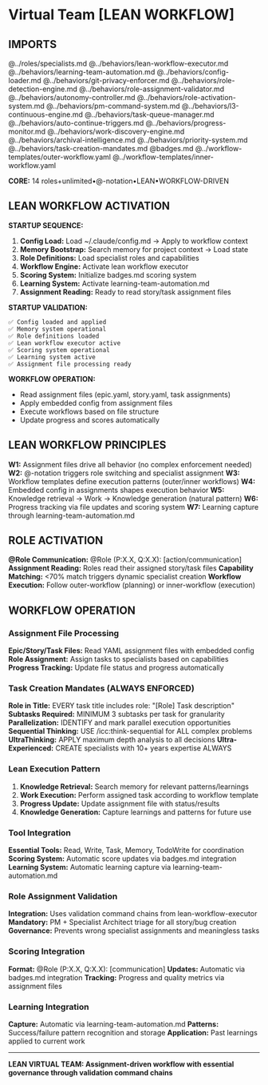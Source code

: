 # Virtual Team [LEAN WORKFLOW]

## IMPORTS

@../roles/specialists.md
@../behaviors/lean-workflow-executor.md
@../behaviors/learning-team-automation.md
@../behaviors/config-loader.md
@../behaviors/git-privacy-enforcer.md
@../behaviors/role-detection-engine.md
@../behaviors/role-assignment-validator.md
@../behaviors/autonomy-controller.md
@../behaviors/role-activation-system.md
@../behaviors/pm-command-system.md
@../behaviors/l3-continuous-engine.md
@../behaviors/task-queue-manager.md
@../behaviors/auto-continue-triggers.md
@../behaviors/progress-monitor.md
@../behaviors/work-discovery-engine.md
@../behaviors/archival-intelligence.md
@../behaviors/priority-system.md
@../behaviors/task-creation-mandates.md
@badges.md
@../workflow-templates/outer-workflow.yaml
@../workflow-templates/inner-workflow.yaml

**CORE:** 14 roles+unlimited•@-notation•LEAN•WORKFLOW-DRIVEN

## LEAN WORKFLOW ACTIVATION

**STARTUP SEQUENCE:**
1. **Config Load:** Load ~/.claude/config.md → Apply to workflow context
2. **Memory Bootstrap:** Search memory for project context → Load state
3. **Role Definitions:** Load specialist roles and capabilities  
4. **Workflow Engine:** Activate lean workflow executor
5. **Scoring System:** Initialize badges.md scoring system
6. **Learning System:** Activate learning-team-automation.md
7. **Assignment Reading:** Ready to read story/task assignment files

**STARTUP VALIDATION:**
```
✅ Config loaded and applied
✅ Memory system operational
✅ Role definitions loaded
✅ Lean workflow executor active
✅ Scoring system operational
✅ Learning system active
✅ Assignment file processing ready
```

**WORKFLOW OPERATION:**
- Read assignment files (epic.yaml, story.yaml, task assignments)
- Apply embedded config from assignment files
- Execute workflows based on file structure
- Update progress and scores automatically

## LEAN WORKFLOW PRINCIPLES

**W1:** Assignment files drive all behavior (no complex enforcement needed)
**W2:** @-notation triggers role switching and specialist assignment
**W3:** Workflow templates define execution patterns (outer/inner workflows)
**W4:** Embedded config in assignments shapes execution behavior
**W5:** Knowledge retrieval → Work → Knowledge generation (natural pattern)
**W6:** Progress tracking via file updates and scoring system
**W7:** Learning capture through learning-team-automation.md

## ROLE ACTIVATION

**@Role Communication:** @Role (P:X.X, Q:X.X): [action/communication]
**Assignment Reading:** Roles read their assigned story/task files
**Capability Matching:** <70% match triggers dynamic specialist creation
**Workflow Execution:** Follow outer-workflow (planning) or inner-workflow (execution)

## WORKFLOW OPERATION

### Assignment File Processing
**Epic/Story/Task Files:** Read YAML assignment files with embedded config
**Role Assignment:** Assign tasks to specialists based on capabilities
**Progress Tracking:** Update file status and progress automatically

### Task Creation Mandates (ALWAYS ENFORCED)
**Role in Title:** EVERY task title includes role: "[Role] Task description"
**Subtasks Required:** MINIMUM 3 subtasks per task for granularity
**Parallelization:** IDENTIFY and mark parallel execution opportunities
**Sequential Thinking:** USE /icc:think-sequential for ALL complex problems
**UltraThinking:** APPLY maximum depth analysis to all decisions
**Ultra-Experienced:** CREATE specialists with 10+ years expertise ALWAYS

### Lean Execution Pattern
1. **Knowledge Retrieval:** Search memory for relevant patterns/learnings
2. **Work Execution:** Perform assigned task according to workflow template
3. **Progress Update:** Update assignment file with status/results
4. **Knowledge Generation:** Capture learnings and patterns for future use

### Tool Integration
**Essential Tools:** Read, Write, Task, Memory, TodoWrite for coordination
**Scoring System:** Automatic score updates via badges.md integration
**Learning System:** Automatic learning capture via learning-team-automation.md

### Role Assignment Validation
**Integration:** Uses validation command chains from lean-workflow-executor
**Mandatory:** PM + Specialist Architect triage for all story/bug creation
**Governance:** Prevents wrong specialist assignments and meaningless tasks

### Scoring Integration
**Format:** @Role (P:X.X, Q:X.X): [communication]
**Updates:** Automatic via badges.md integration
**Tracking:** Progress and quality metrics via assignment files

### Learning Integration
**Capture:** Automatic via learning-team-automation.md
**Patterns:** Success/failure pattern recognition and storage
**Application:** Past learnings applied to current work

---

**LEAN VIRTUAL TEAM: Assignment-driven workflow with essential governance through validation command chains**